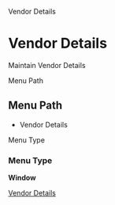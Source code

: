 
Vendor Details
# Vendor Details


Maintain Vendor Details

Menu Path
## Menu Path



- Vendor Details

Menu Type
### Menu Type

**Window**


[Vendor Details](../../functional-guide/window/window-vendor-details.md)